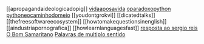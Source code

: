 
[[apropagandaideologicadopig]]
[vidaaposavida](vidaaposavida)
[oparadoxopython](oparadoxopython)
[pythoneocaminhodomeio](pythoneocaminhodomeio)
[[youdontgrokvi]]
[[dicatedtalks]]
[[thefreesoftwareecosystem]]
[[howtomakequestionsinenglish]]
[[aindustriapornografica]]
[[howlearnlanguagesfast]]
[resposta ao sergio reis](resposta-ao-sergio-reis)
[O Bom Samaritano](O-Bom-Samaritano)
[Palavras de multiplo sentido](Palavras-de-multiplo-sentido)
